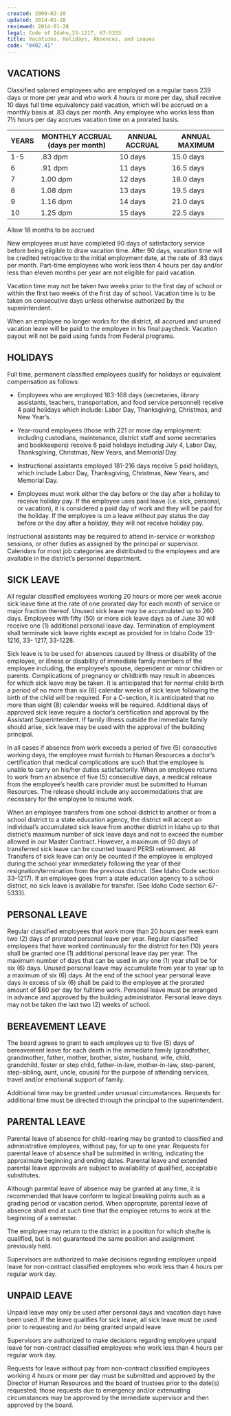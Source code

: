 ```yaml
---
created: 2009-02-10
updated: 2014-01-28
reviewed: 2014-01-28
legal: Code of Idaho,33-1217, 67-5333
title: Vacations, Holidays, Absences, and Leaves
code: "0402.41"
---
```


## VACATIONS

Classified salaried employees who are employed on a regular basis 239 days or more per year and who work 4 hours or more per day, shall receive 10 days full time equivalency paid vacation, which will be accrued on a monthly basis at .83 days per month. Any employee who works less than 7½ hours per day accrues vacation time on a prorated basis.


| YEARS | MONTHLY ACCRUAL (days per month) | ANNUAL ACCRUAL | ANNUAL MAXIMUM |
|-------|----------------------------------|----------------|----------------|
| 1-5   | .83 dpm                          | 10 days        | 15.0 days      |
| 6     | .91 dpm                          | 11 days        | 16.5 days      |
| 7     | 1.00 dpm                         | 12 days        | 18.0 days      |
| 8     | 1.08 dpm                         | 13 days        | 19.5 days      |
| 9     | 1.16 dpm                         | 14 days        | 21.0 days      |
| 10    | 1.25 dpm                         | 15 days        | 22.5 days      |

Allow 18 months to be accrued

New employees must have completed 90 days of satisfactory service before being eligible to draw vacation time. After 90 days, vacation time will be credited retroactive to the initial employment date, at the rate of .83 days per month. Part-time employees who work less than 4 hours per day and/or less than eleven months per year are not eligible for paid vacation.

Vacation time may not be taken two weeks prior to the first day of school or within the first two weeks of the first day of school. Vacation time is to be taken on consecutive days unless otherwise authorized by the superintendent.

When an employee no longer works for the district, all accrued and unused vacation leave will be paid to the employee in his final paycheck. Vacation payout will not be paid using funds from Federal programs.

## HOLIDAYS

Full time, permanent classified employees qualify for holidays or equivalent compensation as follows:

- Employees who are employed 163-168 days (secretaries, library assistants, teachers, transportation, and food service personnel) receive 4 paid holidays which include: Labor Day, Thanksgiving, Christmas, and New Year’s.

- Year-round employees (those with 221 or more day employment: including custodians, maintenance, district staff and some secretaries and bookkeepers) receive 6 paid holidays including July 4, Labor Day, Thanksgiving, Christmas, New Years, and Memorial Day.

- Instructional assistants employed 181-216 days receive 5 paid holidays, which include Labor Day, Thanksgiving, Christmas, New Years, and Memorial Day.

- Employees must work either the day before or the day after a holiday to receive holiday pay. If the employee uses paid leave (i.e. sick, personal, or vacation), it is considered a paid day of work and they will be paid for the holiday. If the employee is on a leave without pay status the day before or the day after a holiday, they will not receive holiday pay.

Instructional assistants may be required to attend in-service or workshop sessions, or other duties as assigned by the principal or supervisor. Calendars for most job categories are distributed to the employees and are available in the district’s personnel department.

## SICK LEAVE

All regular classified employees working 20 hours or more per week accrue sick leave time at the rate of one prorated day for each month of service or major fraction thereof. Unused sick leave may be accumulated up to 260 days. Employees with fifty (50) or more sick leave days as of June 30 will receive one (1) additional personal leave day. Termination of employment shall terminate sick leave rights except as provided for in Idaho Code 33-1216, 33- 1217, 33-1228.

Sick leave is to be used for absences caused by illness or disability of the employee, or illness or disability of immediate family members of the employee including, the employee’s spouse, dependent or minor children or parents. Complications of pregnancy or childbirth may result in absences for which sick leave may be taken. It is anticipated that for normal child birth a period of no more than six (6) calendar weeks of sick leave following the birth of the child will be required. For a C-section, it is anticipated that no more than eight (8) calendar weeks will be required. Additional days of approved sick leave require a doctor’s certification and approval by the Assistant Superintendent. If family illness outside the immediate family should arise, sick leave may be used with the approval of the building principal.

In all cases if absence from work exceeds a period of five (5) consecutive working days, the employee must furnish to Human Resources a doctor’s certification that medical complications are such that the employee is unable to carry on his/her duties satisfactorily. When an employee returns to work from an absence of five (5) consecutive days, a medical release from the employee’s health care provider must be submitted to Human Resources. The release should include any accommodations that are necessary for the employee to resume work.

When an employee transfers from one school district to another or from a school district to a state education agency, the district will accept an individual’s accumulated sick leave from another district in Idaho up to that district’s maximum number of sick leave days and not to exceed the number allowed in our Master Contract. However, a maximum of 90 days of transferred sick leave can be counted toward PERSI retirement. All Transfers of sick leave can only be counted if the employee is employed during the school year immediately following the year of their resignation/termination from the previous district. (See Idaho Code section 33-1217). If an employee goes from a state education agency to a school district, no sick leave is available for transfer. (See Idaho Code section 67- 5333).

## PERSONAL LEAVE

Regular classified employees that work more than 20 hours per week earn two (2) days of prorated personal leave per year. Regular classified employees that have worked continuously for the district for ten (10) years shall be granted one (1) additional personal leave day per year. The maximum number of days that can be used in any one (1) year shall be for six (6) days. Unused personal leave may accumulate from year to year up to a maximum of six (6) days. At the end of the school year personal leave days in excess of six (6) shall be paid to the employee at the prorated amount of $60 per day for fulltime work. Personal leave must be arranged in advance and approved by the building administrator. Personal leave days may not be taken the last two (2) weeks of school.

## BEREAVEMENT LEAVE

The board agrees to grant to each employee up to five (5) days of bereavement leave for each death in the immediate family (grandfather, grandmother, father, mother, brother, sister, husband, wife, child, grandchild, foster or step child, father-in-law, mother-in-law, step-parent, step-sibling, aunt, uncle, cousin) for the purpose of attending services, travel and/or emotional support of family.

Additional time may be granted under unusual circumstances. Requests for additional time must be directed through the principal to the superintendent.

## PARENTAL LEAVE

Parental leave of absence for child-rearing may be granted to classified and administrative employees, without pay, for up to one year. Requests for parental leave of absence shall be submitted in writing, indicating the approximate beginning and ending dates. Parental leave and extended parental leave approvals are subject to availability of qualified, acceptable substitutes.

Although parental leave of absence may be granted at any time, it is recommended that leave conform to logical breaking points such as a grading period or vacation period. When appropriate, parental leave of absence shall end at such time that the employee returns to work at the beginning of a semester.

The employee may return to the district in a position for which she/he is qualified, but is not guaranteed the same position and assignment previously held.

Supervisors are authorized to make decisions regarding employee unpaid leave for non-contract classified employees who work less than 4 hours per regular work day.

## UNPAID LEAVE

Unpaid leave may only be used after personal days and vacation days have been used. If the leave qualifies for sick leave, all sick leave must be used prior to requesting and /or being granted unpaid leave

Supervisors are authorized to make decisions regarding employee unpaid leave for non-contract classified employees who work less than 4 hours per regular work day.

Requests for leave without pay from non-contract classified employees working 4 hours or more per day must be submitted and approved by the Director of Human Resources and the board of trustees prior to the date(s) requested; those requests due to emergency and/or extenuating circumstances may be approved by the immediate supervisor and then approved by the board.
